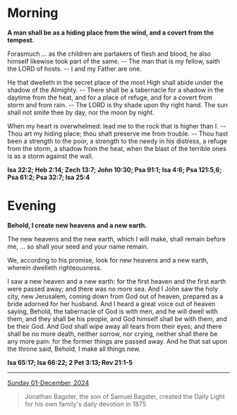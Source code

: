 # Morning

**A man shall be as a hiding place from the wind, and a covert from the tempest.**
 
Forasmuch ... as the children are partakers of flesh and blood, he also himself likewise took part of the same. -- The man that is my fellow, saith the LORD of hosts. -- I and my Father are one.
 
He that dwelleth in the secret place of the most High shall abide under the shadow of the Almighty. -- There shall be a tabernacle for a shadow in the daytime from the heat, and for a place of refuge, and for a covert from storm and from rain. -- The LORD is thy shade upon thy right hand. The sun shall not smite thee by day, nor the moon by night.
 
When my heart is overwhelmed: lead me to the rock that is higher than I. -- Thou art my hiding place; thou shalt preserve me from trouble. -- Thou hast been a strength to the poor, a strength to the needy in his distress, a refuge from the storm, a shadow from the heat, when the blast of the terrible ones is as a storm against the wall.  

**Isa 32:2; Heb 2:14; Zech 13:7; John 10:30; Psa 91:1; Isa 4:6; Psa 121:5,6; Psa 61:2; Psa 32:7; Isa 25:4**

# Evening

**Behold, I create new heavens and a new earth.**
 
The new heavens and the new earth, which I will make, shall remain before me, ... so shall your seed and your name remain.
 
We, according to his promise, look for new heavens and a new earth, wherein dwelleth righteousness.
 
I saw a new heaven and a new earth: for the first heaven and the first earth were passed away; and there was no more sea. And I John saw the holy city, new Jerusalem, coming down from God out of heaven, prepared as a bride adorned for her husband. And I heard a great voice out of heaven saying, Behold, the tabernacle of God is with men, and he will dwell with them, and they shall be his people, and God himself shall be with them, and be their God. And God shall wipe away all tears from their eyes; and there shall be no more death, neither sorrow, nor crying, neither shall there be any more pain: for the former things are passed away. And he that sat upon the throne said, Behold, I make all things new.  

**Isa 65:17; Isa 66:22; 2 Pet 3:13; Rev 21:1-5**

---

[Sunday 01-December, 2024](https://t.me/s/daily_light)

> Jonathan Bagster, the son of Samuel Bagster, created the Daily Light for his own family's daily devotion in 1875

